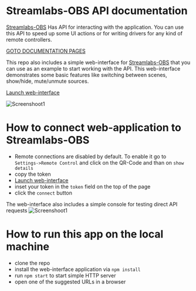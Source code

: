 # Streamlabs-OBS API documentation


[Streamlabs-OBS](https://github.com/stream-labs/streamlabs-obs) Has API for interacting with the application. You can use this API to speed up some UI actions or for writing drivers for any kind of remote controllers.

[GOTO DOCUMENTATION PAGES](https://stream-labs.github.io/streamlabs-obs-api-docs/docs/index.html)

This repo also includes a simple web-interface for [Streamlabs-OBS](https://github.com/stream-labs/streamlabs-obs) that you can use as an example to start working with the API. This web-interface demonstrates some basic features like switching between scenes, show/hide, mute/unmute sources.
 
 [Launch web-interface](https://stream-labs.github.io/streamlabs-obs-api-docs)

![Screenshoot1](https://raw.githubusercontent.com/stream-labs/streamlabs-obs-api-docs/master/screenshots/screen1.png)

# How to connect web-application to Streamlabs-OBS
* Remote connections are disabled by default. To enable it go to `Settings->Remote Control` and click on the QR-Code and than on `show details`
* copy the token
* [Launch web-interface](https://stream-labs.github.io/streamlabs-obs-api-docs)
* inset your token in the `token` field on the top of the page
* click the `connect` button 


The web-interface also includes a simple console for testing direct API requests
![Screenshoot1](https://raw.githubusercontent.com/stream-labs/streamlabs-obs-api-docs/master/screenshots/screen2.png)

# How to run this app on the local machine
* clone the repo
* install the web-interface application via `npm install`
* run `npm start` to start simple HTTP server
* open one of the suggested URLs in a browser

